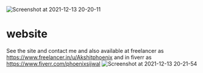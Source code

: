 ![Screenshot at 2021-12-13 20-20-11](https://user-images.githubusercontent.com/93605515/145848829-0db3f2da-52bf-4cad-8a19-b8d5c043fbb3.png)
# website
See the site and contact me and also available at freelancer as https://www.freelancer.in/u/Akshitphoenix and in fiverr as https://www.fiverr.com/phoenixsijwal
![Screenshot at 2021-12-13 20-21-54](https://user-images.githubusercontent.com/93605515/145848345-3c76d9fc-0535-4b15-a9dc-2009f300825d.png)
